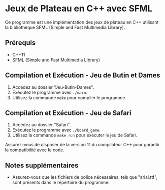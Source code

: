 # Jeux de Plateau en C++ avec SFML

Ce programme est une implémentation des jeux de plateau en C++ utilisant la bibliothèque SFML (Simple and Fast Multimedia Library).

## Prérequis

- C++11
- SFML (Simple and Fast Multimedia Library)

## Compilation et Exécution - Jeu de Butin et Dames

1. Accédez au dossier "Jeu-Butin-Dames".
2. Exécutez le programme avec `./main`.
3. Utilisez la commande `make` pour compiler le programme.

## Compilation et Exécution - Jeu de Safari

1. Accédez au dossier "Safari".
2. Exécutez le programme avec `./board_game`.
3. Utilisez la commande `make run` pour exécuter le jeu de Safari.

Assurez-vous de disposer de la version 11 du compilateur C++ pour garantir la compatibilité avec le code.

## Notes supplémentaires

- Assurez-vous que les fichiers de police nécessaires, tels que "arial.ttf", sont présents dans le répertoire du programme.
